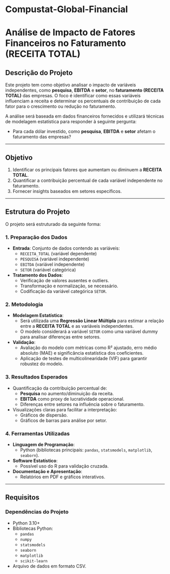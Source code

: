 # Compustat-Global-Financial

# Análise de Impacto de Fatores Financeiros no Faturamento (RECEITA TOTAL)

## **Descrição do Projeto**
Este projeto tem como objetivo analisar o impacto de variáveis independentes, como **pesquisa**, **EBITDA** e **setor**, no **faturamento (RECEITA TOTAL)** das empresas. O foco é identificar como essas variáveis influenciam a receita e determinar os percentuais de contribuição de cada fator para o crescimento ou redução no faturamento.

A análise será baseada em dados financeiros fornecidos e utilizará técnicas de modelagem estatística para responder à seguinte pergunta:

- Para cada dólar investido, como **pesquisa**, **EBITDA** e **setor** afetam o faturamento das empresas?

---

## **Objetivo**
1. Identificar os principais fatores que aumentam ou diminuem a **RECEITA TOTAL**.
2. Quantificar a contribuição percentual de cada variável independente no faturamento.
3. Fornecer insights baseados em setores específicos.

---

## **Estrutura do Projeto**
O projeto será estruturado da seguinte forma:

### **1. Preparação dos Dados**
- **Entrada**: Conjunto de dados contendo as variáveis:
  - `RECEITA_TOTAL` (variável dependente)
  - `PESQUISA` (variável independente)
  - `EBITDA` (variável independente)
  - `SETOR` (variável categórica)
- **Tratamento dos Dados**:
  - Verificação de valores ausentes e outliers.
  - Transformação e normalização, se necessário.
  - Codificação da variável categórica `SETOR`.

### **2. Metodologia**
- **Modelagem Estatística**:
  - Será utilizada uma **Regressão Linear Múltipla** para estimar a relação entre a **RECEITA TOTAL** e as variáveis independentes.
  - O modelo considerará a variável `SETOR` como uma variável dummy para analisar diferenças entre setores.
- **Validação**:
  - Avaliação do modelo com métricas como R² ajustado, erro médio absoluto (MAE) e significância estatística dos coeficientes.
  - Aplicação de testes de multicolinearidade (VIF) para garantir robustez do modelo.

### **3. Resultados Esperados**
- Quantificação da contribuição percentual de:
  - **Pesquisa** no aumento/diminuição da receita.
  - **EBITDA** como proxy de lucratividade operacional.
  - Diferenças entre setores na influência sobre o faturamento.
- Visualizações claras para facilitar a interpretação:
  - Gráficos de dispersão.
  - Gráficos de barras para análise por setor.

### **4. Ferramentas Utilizadas**
- **Linguagem de Programação**:
  - Python (bibliotecas principais: `pandas`, `statsmodels`, `matplotlib`, `seaborn`).
- **Software Estatístico**:
  - Possível uso do R para validação cruzada.
- **Documentação e Apresentação**:
  - Relatórios em PDF e gráficos interativos.

---

## **Requisitos**
### **Dependências do Projeto**
- Python 3.10+
- Bibliotecas Python:
  - `pandas`
  - `numpy`
  - `statsmodels`
  - `seaborn`
  - `matplotlib`
  - `scikit-learn`
- Arquivo de dados em formato CSV.


